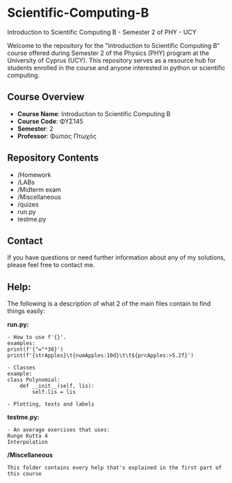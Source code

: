 # Scientific-Computing-B
Introduction to Scientific Computing B - Semester 2 of PHY - UCY

Welcome to the repository for the "Introduction to Scientific Computing B" course offered during Semester 2 of the Physics (PHY) program at the University of Cyprus (UCY). This repository serves as a resource hub for students enrolled in the course and anyone interested in python or scientific computing.

## Course Overview

- **Course Name**: Introduction to Scientific Computing B
- **Course Code**: ΦΥΣ145
- **Semester**: 2
- **Professor**: Φώτιος Πτωχός

## Repository Contents

- /Homework 
- /LABs
- /Midterm exam
- /Miscellaneous
- /quizes
- run.py
- testme.py

## Contact

If you have questions or need further information about any of my solutions, please feel free to contact me.

## Help:

The following is a description of what 2 of the main files contain to find things easily:

**run.py:**
~~~
- How to use f'{}'.
examples:
print(f'{"="*38}')
print(f'{strApples}\t{numApples:10d}\t\t${prcApples:>5.2f}')

- Classes
example:
class Polynomial:
    def __init__(self, lis):
        self.lis = lis

- Plotting, texts and labels
~~~

**testme.py:**
~~~
- An average exercises that uses:
Runge Kutta 4
Interpolation
~~~

**/Miscellaneous**
~~~
This folder contains every help that's explained in the first part of this course
~~~
